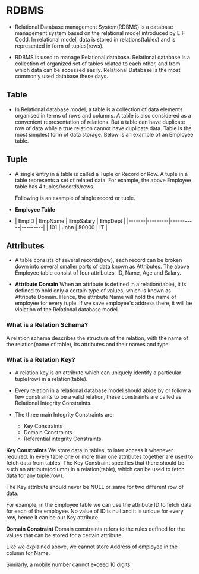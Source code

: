 # RDBMS

- Relational Database management System(RDBMS) is a database management system based on the relational model introduced
  by
  E.F Codd. In relational model, data is stored in relations(tables) and is represented in form of tuples(rows).

- RDBMS is used to manage Relational database. Relational database is a collection of organized set of tables related to
  each other, and from which data can be accessed easily. Relational Database is the most commonly used database these
  days.

## Table

- In Relational database model, a table is a collection of data elements organised in terms of rows and columns. A table
  is also considered as a convenient representation of relations. But a table can have duplicate row of data while a
  true relation cannot have duplicate data. Table is the most simplest form of data storage. Below is an example of an
  Employee table.

## Tuple

- A single entry in a table is called a Tuple or Record or Row. A tuple in a table represents a set of related data. For
  example, the above Employee table has 4 tuples/records/rows.

  Following is an example of single record or tuple.
- **Employee Table**
- | EmpID | EmpName | EmpSalary | EmpDept |
          |-------|---------|-----------|---------|
  | 101   | John    | 50000     | IT      |

## Attributes

- A table consists of several records(row), each record can be broken down into several smaller parts of data known as
  Attributes. The above Employee table consist of four attributes, ID, Name, Age and Salary.

- **Attribute Domain**
  When an attribute is defined in a relation(table), it is defined to hold only a certain type of values, which is known
  as Attribute Domain. Hence, the attribute Name will hold the name of employee for every tuple. If we save employee's
  address there, it will
  be violation of the Relational database model.

### What is a Relation Schema?

A relation schema describes the structure of the relation, with the name of the relation(name of table), its attributes
and their names and type.

### What is a Relation Key?

- A relation key is an attribute which can uniquely identify a particular tuple(row) in a relation(table).

- Every relation in a relational database model should abide by or follow a few constraints to be a valid relation,
  these
  constraints are called as Relational Integrity Constraints.

- The three main Integrity Constraints are:
    - Key Constraints
    - Domain Constraints
    - Referential integrity Constraints

**Key Constraints**
We store data in tables, to later access it whenever required. In every table one or more than one attributes together
are used to fetch data from tables. The Key Constraint specifies that there should be such an attribute(column) in a
relation(table), which can be used to fetch data for any tuple(row).

The Key attribute should never be NULL or same for two different row of data.

For example, in the Employee table we can use the attribute ID to fetch data for each of the employee. No value of ID is
null and it is unique for every row, hence it can be our Key attribute.

**Domain Constraint**
Domain constraints refers to the rules defined for the values that can be stored for a certain attribute.

Like we explained above, we cannot store Address of employee in the column for Name.

Similarly, a mobile number cannot exceed 10 digits.